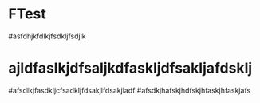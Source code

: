 # FTest
#asfdhjkfdlkjfsdkljfsdjlk
# ajldfaslkjdfsaljkdfaskljdfsakljafdsklj

#afsdlkjfasdkljcfsadkljfdsakjlfdsakjladf
#afsdkjhafskjhdfskjhfaskjhfaskjafs
